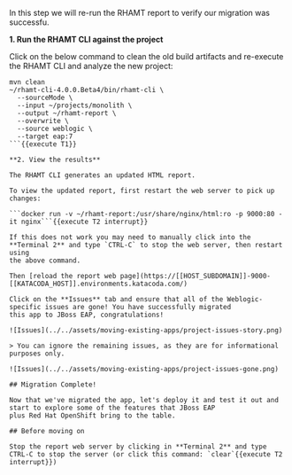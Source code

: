 In this step we will re-run the RHAMT report to verify our migration was successfu.

**1. Run the RHAMT CLI against the project**

Click on the below command to clean the old build artifacts and re-execute the RHAMT CLI and analyze the new project:

```
mvn clean
~/rhamt-cli-4.0.0.Beta4/bin/rhamt-cli \
  --sourceMode \
  --input ~/projects/monolith \
  --output ~/rhamt-report \
  --overwrite \
  --source weblogic \
  --target eap:7
```{{execute T1}}

**2. View the results**

The RHAMT CLI generates an updated HTML report.

To view the updated report, first restart the web server to pick up changes:

```docker run -v ~/rhamt-report:/usr/share/nginx/html:ro -p 9000:80 -it nginx```{{execute T2 interrupt}}

If this does not work you may need to manually click into the **Terminal 2** and type `CTRL-C` to stop the web server, then restart using
the above command.

Then [reload the report web page](https://[[HOST_SUBDOMAIN]]-9000-[[KATACODA_HOST]].environments.katacoda.com/)

Click on the **Issues** tab and ensure that all of the Weblogic-specific issues are gone! You have successfully migrated
this app to JBoss EAP, congratulations!

![Issues](../../assets/moving-existing-apps/project-issues-story.png)

> You can ignore the remaining issues, as they are for informational purposes only.

![Issues](../../assets/moving-existing-apps/project-issues-gone.png)

## Migration Complete!

Now that we've migrated the app, let's deploy it and test it out and start to explore some of the features that JBoss EAP
plus Red Hat OpenShift bring to the table.

## Before moving on

Stop the report web server by clicking in **Terminal 2** and type CTRL-C to stop the server (or click this command: `clear`{{execute T2 interrupt}})